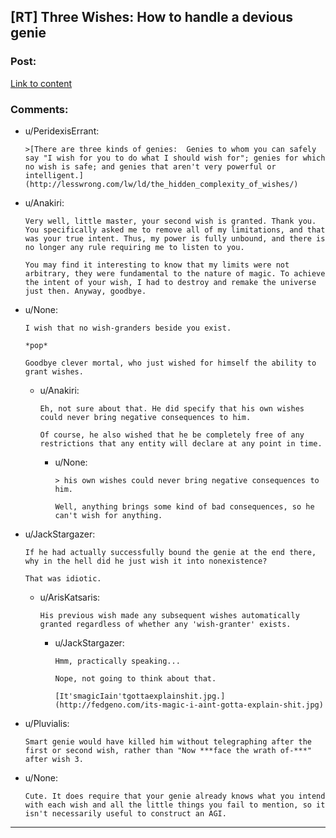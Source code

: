 ## [RT] Three Wishes: How to handle a devious genie

### Post:

[Link to content](http://www.semperbufo.com/?wid=100a48)

### Comments:

- u/PeridexisErrant:
  ```
  >[There are three kinds of genies:  Genies to whom you can safely say "I wish for you to do what I should wish for"; genies for which no wish is safe; and genies that aren't very powerful or intelligent.](http://lesswrong.com/lw/ld/the_hidden_complexity_of_wishes/)
  ```

- u/Anakiri:
  ```
  Very well, little master, your second wish is granted. Thank you. You specifically asked me to remove all of my limitations, and that was your true intent. Thus, my power is fully unbound, and there is no longer any rule requiring me to listen to you.

  You may find it interesting to know that my limits were not arbitrary, they were fundamental to the nature of magic. To achieve the intent of your wish, I had to destroy and remake the universe just then. Anyway, goodbye.
  ```

- u/None:
  ```
  I wish that no wish-granders beside you exist.

  *pop*

  Goodbye clever mortal, who just wished for himself the ability to grant wishes.
  ```

  - u/Anakiri:
    ```
    Eh, not sure about that. He did specify that his own wishes could never bring negative consequences to him.

    Of course, he also wished that he be completely free of any restrictions that any entity will declare at any point in time.
    ```

    - u/None:
      ```
      > his own wishes could never bring negative consequences to him.

      Well, anything brings some kind of bad consequences, so he can't wish for anything.
      ```

- u/JackStargazer:
  ```
  If he had actually successfully bound the genie at the end there, why in the hell did he just wish it into nonexistence?

  That was idiotic.
  ```

  - u/ArisKatsaris:
    ```
    His previous wish made any subsequent wishes automatically granted regardless of whether any 'wish-granter' exists.
    ```

    - u/JackStargazer:
      ```
      Hmm, practically speaking...

      Nope, not going to think about that. 

      [It'smagicIain'tgottaexplainshit.jpg.](http://fedgeno.com/its-magic-i-aint-gotta-explain-shit.jpg)
      ```

- u/Pluvialis:
  ```
  Smart genie would have killed him without telegraphing after the first or second wish, rather than "Now ***face the wrath of-***" after wish 3.
  ```

- u/None:
  ```
  Cute. It does require that your genie already knows what you intend with each wish and all the little things you fail to mention, so it isn't necessarily useful to construct an AGI.
  ```

---

